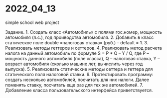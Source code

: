 # 2022_04_13
simple school web project


Задание.
    1. Создать класс «Автомобиль» с полями гос.номер, мощность автомобиля (л.с.), год проиводства автомобиля.
    2. Добавить в класс статическое поле double «налоговая ставка» (руб.) – default = 1.
    3. Реализовать методы геттеров и сеттеров. 
    4. Реализовать метод расчета налога на данный автомобиль по формуле S = P * Q – Y / Q, где P – мощность данного автомобиля (поле класса), Q – налоговая ставка, Y – возраст автомобиля (сколько машине лет, вычислить через год выпуска).
    5. Реализовать статические методы сеттера и геттера для статического поля налоговой ставки. 
    6. Протестировать программу: создать несколько автомобилей, посчитать для них налоги. Далее поменять ставку, посчитать еще раз для тех же автомобилей.
    7. Добавление класса пользовательского интерфейса приветствуется.
